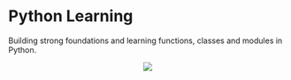 # Python Learning

Building strong foundations and learning functions, classes and modules in Python.

<p align="center">
<img src="https://miro.medium.com/max/1838/0*2tEZwLh2ujC2ZkWq">
</p>
